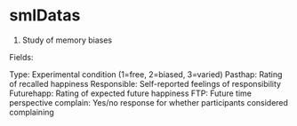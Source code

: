 # smlDatas

1. Study of memory biases

Fields:

Type: Experimental condition (1=free, 2=biased, 3=varied)
Pasthap: Rating of recalled happiness
Responsible: Self-reported feelings of responsibility
Futurehapp: Rating of expected future happiness
FTP: Future time perspective
complain: Yes/no response for whether participants considered complaining
